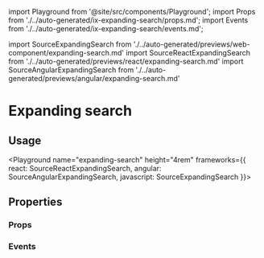 import Playground from '@site/src/components/Playground';
import Props from './../auto-generated/ix-expanding-search/props.md';
import Events from './../auto-generated/ix-expanding-search/events.md';

import SourceExpandingSearch from './../auto-generated/previews/web-component/expanding-search.md'
import SourceReactExpandingSearch from './../auto-generated/previews/react/expanding-search.md'
import SourceAngularExpandingSearch from './../auto-generated/previews/angular/expanding-search.md'

# Expanding search

## Usage

<Playground
name="expanding-search" height="4rem"
frameworks={{
  react: SourceReactExpandingSearch,
  angular: SourceAngularExpandingSearch,
  javascript: SourceExpandingSearch
}}>
</Playground>

## Properties

### Props

<Props />

### Events

<Events />
